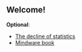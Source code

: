 Welcome!
-----

__Optional__:

- [The decline of statistics](https://www.theguardian.com/politics/2017/jan/19/crisis-of-statistics-big-data-democracy)
- [Mindware book](https://www.amazon.com/dp/B00SSAXRCW/ref=dp-kindle-redirect?_encoding=UTF8&btkr=1)